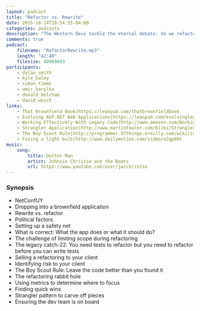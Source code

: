 ```yaml
---
layout: podcast
title: "Refactor vs. Rewrite"
date: 2015-10-14T20:54:55-04:00
categories: podcasts
description: "The Western Devs tackle the eternal debate: do we refactor or rewrite?"
comments: true
podcast: 
    filename: "RefactorRewrite.mp3"
    length: "42:40"
    filesize: 40960093
participants: 
    - dylan_smith
    - kyle_baley
    - simon_timms
    - amir_barylko
    - donald_belcham
    - david_wesst
links:
    - That Brownfield Book|https://leanpub.com/thatbrownfieldbook
    - Evolving ASP.NET Web Applications|https://leanpub.com/evolvinglegacyaspnetapplications
    - Working Effectively With Legacy Code|http://www.amazon.com/Working-Effectively-Legacy-Michael-Feathers/dp/0131177052
    - Strangler Application|http://www.martinfowler.com/bliki/StranglerApplication.html
    - The Boy Scout Rule|http://programmer.97things.oreilly.com/wiki/index.php/The_Boy_Scout_Rule
    - Fixing a light bulb|http://www.dailymotion.com/video/x2gp98t
music:
    song:
        title: Doctor Man
        artist: Johnnie Christie and the Boats
        url: https://www.youtube.com/user/jwcchristie
---
```


### Synopsis

* NetConfUY
* Dropping into a brownfield application
* Rewrite vs. refactor
* Political factors
* Setting up a safety net 
* What is correct: What the app does or what it should do?
* The challenge of limiting scope during refactoring
* The legacy catch-22: You need tests to refactor but you need to refactor before you can write tests
* Selling a refactoring to your client
* Identifying risk to your client
* The Boy Scout Rule: Leave the code better than you found it
* The refactoring rabbit hole
* Using metrics to determine where to focus
* Finding quick wins
* Strangler pattern to carve off pieces
* Ensuring the dev team is on board 

